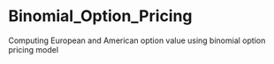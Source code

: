 # Binomial_Option_Pricing
Computing European and American option value using binomial option pricing model
